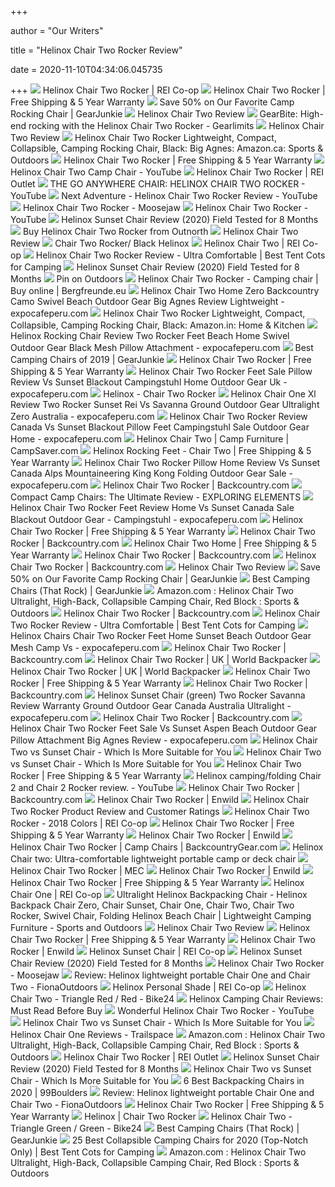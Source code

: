 +++
        
author = "Our Writers"
        
title = "Helinox Chair Two Rocker Review"
        
date = 2020-11-10T04:34:06.045735
        
+++
[ ![](https://www.rei.com/media/db5ccbb5-0b71-4e95-9eaa-689f55ecf939?size=784x588)](https://www.rei.com/media/db5ccbb5-0b71-4e95-9eaa-689f55ecf939?size=784x588) Helinox Chair Two Rocker | REI Co-op
[ ![](https://cdn.shopify.com/s/files/1/0039/1367/8918/t/43/assets/Helinox191001R1Chair-Two-RockerBlackAngle-Front-1586383834975.jpg)](https://cdn.shopify.com/s/files/1/0039/1367/8918/t/43/assets/Helinox191001R1Chair-Two-RockerBlackAngle-Front-1586383834975.jpg) Helinox Chair Two Rocker | Free Shipping & 5 Year Warranty
[ ![](https://s3.amazonaws.com/images.gearjunkie.com/uploads/2018/10/WEB-OFFSITE_HELINOX-5369.jpg)](https://s3.amazonaws.com/images.gearjunkie.com/uploads/2018/10/WEB-OFFSITE_HELINOX-5369.jpg) Save 50% on Our Favorite Camp Rocking Chair | GearJunkie
[ ![](https://scoutofmind.com/wp-content/uploads/2018/03/helinox-chair-two-review1.jpg)](https://scoutofmind.com/wp-content/uploads/2018/03/helinox-chair-two-review1.jpg) Helinox Chair Two Review
[ ![](https://www.gearlimits.com/wp-content/uploads/2018/10/gearbite-high-end-schommelen-met-de-helinox-chair-two-rocker-main.jpg)](https://www.gearlimits.com/wp-content/uploads/2018/10/gearbite-high-end-schommelen-met-de-helinox-chair-two-rocker-main.jpg) GearBite: High-end rocking with the Helinox Chair Two Rocker - Gearlimits
[ ![](https://scoutofmind.com/wp-content/uploads/2018/03/helinox-chair-two-review6.jpg)](https://scoutofmind.com/wp-content/uploads/2018/03/helinox-chair-two-review6.jpg) Helinox Chair Two Review
[ ![](https://images-na.ssl-images-amazon.com/images/I/81o52jdQCiL._AC_SX425_.jpg)](https://images-na.ssl-images-amazon.com/images/I/81o52jdQCiL._AC_SX425_.jpg) Helinox Chair Two Rocker Lightweight, Compact, Collapsible, Camping Rocking  Chair, Black: Big Agnes: Amazon.ca: Sports & Outdoors
[ ![](https://cdn.shopify.com/s/files/1/0039/1367/8918/t/43/assets/Helinox191001R1Chair-Two-RockerBlackAngle-Back-1586383834984.jpg)](https://cdn.shopify.com/s/files/1/0039/1367/8918/t/43/assets/Helinox191001R1Chair-Two-RockerBlackAngle-Back-1586383834984.jpg) Helinox Chair Two Rocker | Free Shipping & 5 Year Warranty
[ ![](https://i.ytimg.com/vi/dnHbx0dgQr4/maxresdefault.jpg)](https://i.ytimg.com/vi/dnHbx0dgQr4/maxresdefault.jpg) Helinox Chair Two Camp Chair - YouTube
[ ![](https://www.rei.com/media/9e940bc2-9b6e-4947-a68d-9c8b610b61cc)](https://www.rei.com/media/9e940bc2-9b6e-4947-a68d-9c8b610b61cc) Helinox Chair Two Rocker | REI Outlet
[ ![](https://i.ytimg.com/vi/a7GkLdkhE9A/maxresdefault.jpg)](https://i.ytimg.com/vi/a7GkLdkhE9A/maxresdefault.jpg) THE GO ANYWHERE CHAIR: HELINOX CHAIR TWO ROCKER - YouTube
[ ![](https://i.ytimg.com/vi/n2oYUCW0VW4/maxresdefault.jpg)](https://i.ytimg.com/vi/n2oYUCW0VW4/maxresdefault.jpg) Next Adventure - Helinox Chair Two Rocker Review - YouTube
[ ![](https://s7d1.scene7.com/is/image/MoosejawMB/10420948x1064538_zm?$product700$)](https://s7d1.scene7.com/is/image/MoosejawMB/10420948x1064538_zm?$product700$) Helinox Chair Two Rocker - Moosejaw
[ ![](https://i.ytimg.com/vi/NBtkk2ssbsE/mqdefault.jpg)](https://i.ytimg.com/vi/NBtkk2ssbsE/mqdefault.jpg) Helinox Chair Two Rocker - YouTube
[ ![](https://compareoutdoorgear.com/wp-content/uploads/2018/09/Helinox-Sunset-Chair-Review-Sitting-test-2.jpg)](https://compareoutdoorgear.com/wp-content/uploads/2018/09/Helinox-Sunset-Chair-Review-Sitting-test-2.jpg) Helinox Sunset Chair Review (2020) Field Tested for 8 Months
[ ![](https://static.outnorth.com/image/upload/c_limit,f_auto,fl_lossy,q_auto,w_1000/v1552087461/uploads/live_product_image/file/0/0/272/272585/helinox-chair-two-rocker.jpg)](https://static.outnorth.com/image/upload/c_limit,f_auto,fl_lossy,q_auto,w_1000/v1552087461/uploads/live_product_image/file/0/0/272/272585/helinox-chair-two-rocker.jpg) Buy Helinox Chair Two Rocker from Outnorth
[ ![](https://scoutofmind.com/wp-content/uploads/2018/03/helinox-chair-two-review5.jpg)](https://scoutofmind.com/wp-content/uploads/2018/03/helinox-chair-two-review5.jpg) Helinox Chair Two Review
[ ![](https://cdn11.bigcommerce.com/s-cd73a/images/stencil/1000x1000/products/99/1018/Chair_Two_Rocker_Black_Right_Low_800x800__89815.1604137793.jpg?c=2)](https://cdn11.bigcommerce.com/s-cd73a/images/stencil/1000x1000/products/99/1018/Chair_Two_Rocker_Black_Right_Low_800x800__89815.1604137793.jpg?c=2) Chair Two Rocker/ Black Helinox
[ ![](https://www.rei.com/media/0c2fcd13-3f61-4a67-92ed-039cbe6edb19?size=784x588)](https://www.rei.com/media/0c2fcd13-3f61-4a67-92ed-039cbe6edb19?size=784x588) Helinox Chair Two | REI Co-op
[ ![](https://besttentcotsforcamping.com/wp-content/uploads/2018/04/Helinox-Chair-Two-Rocker-side-view.jpg)](https://besttentcotsforcamping.com/wp-content/uploads/2018/04/Helinox-Chair-Two-Rocker-side-view.jpg) Helinox Chair Two Rocker Review - Ultra Comfortable | Best Tent Cots for  Camping
[ ![](https://compareoutdoorgear.com/wp-content/uploads/2018/09/Helinox-Sunset-Chair-Review-Assembled.jpg)](https://compareoutdoorgear.com/wp-content/uploads/2018/09/Helinox-Sunset-Chair-Review-Assembled.jpg) Helinox Sunset Chair Review (2020) Field Tested for 8 Months
[ ![](https://i.pinimg.com/originals/90/35/db/9035dbe52258b2631644bf63cd7e7803.jpg)](https://i.pinimg.com/originals/90/35/db/9035dbe52258b2631644bf63cd7e7803.jpg) Pin on Outdoors
[ ![](https://www.bfgcdn.com/1500_1500_90/580-0359/helinox-chair-two-rocker-camping-chair.jpg)](https://www.bfgcdn.com/1500_1500_90/580-0359/helinox-chair-two-rocker-camping-chair.jpg) Helinox Chair Two Rocker - Camping chair | Buy online | Bergfreunde.eu
[ ![](https://www.expocafeperu.com/w/2019/11/helinox-chair-two-home-helinox-chair-zero-backcountry-helinox-chair-camo-helinox-swivel-chair.jpg)](https://www.expocafeperu.com/w/2019/11/helinox-chair-two-home-helinox-chair-zero-backcountry-helinox-chair-camo-helinox-swivel-chair.jpg) Helinox Chair Two Home Zero Backcountry Camo Swivel Beach Outdoor Gear Big  Agnes Review Lightweight - expocafeperu.com
[ ![](https://images-na.ssl-images-amazon.com/images/I/81o52jdQCiL._SL1500_.jpg)](https://images-na.ssl-images-amazon.com/images/I/81o52jdQCiL._SL1500_.jpg) Helinox Chair Two Rocker Lightweight, Compact, Collapsible, Camping Rocking  Chair, Black: Amazon.in: Home & Kitchen
[ ![](https://www.expocafeperu.com/w/2019/11/helinox-rocking-chair-review-helinox-chair-two-rocker-feet-helinox-beach-chair-home-helinox-swivel-chair.jpg)](https://www.expocafeperu.com/w/2019/11/helinox-rocking-chair-review-helinox-chair-two-rocker-feet-helinox-beach-chair-home-helinox-swivel-chair.jpg) Helinox Rocking Chair Review Two Rocker Feet Beach Home Swivel Outdoor Gear  Black Mesh Pillow Attachment - expocafeperu.com
[ ![](https://s3.amazonaws.com/images.gearjunkie.com/uploads/2019/02/DSC44920-1.jpg)](https://s3.amazonaws.com/images.gearjunkie.com/uploads/2019/02/DSC44920-1.jpg) Best Camping Chairs of 2019 | GearJunkie
[ ![](https://cdn.shopify.com/s/files/1/0039/1367/8918/t/43/assets/191028AMZChairTwoRocker-Black6DimsImperial-1586383835073.jpg)](https://cdn.shopify.com/s/files/1/0039/1367/8918/t/43/assets/191028AMZChairTwoRocker-Black6DimsImperial-1586383835073.jpg) Helinox Chair Two Rocker | Free Shipping & 5 Year Warranty
[ ![](https://www.expocafeperu.com/w/2020/06/helinox-chair-two-rocker-feet-sale-pillow-review-vs-sunset-blackout-campingstuhl-home-712x712.jpg)](https://www.expocafeperu.com/w/2020/06/helinox-chair-two-rocker-feet-sale-pillow-review-vs-sunset-blackout-campingstuhl-home-712x712.jpg) Helinox Chair Two Rocker Feet Sale Pillow Review Vs Sunset Blackout  Campingstuhl Home Outdoor Gear Uk - expocafeperu.com
[ ![](https://www.rutabagashop.com/thumbnail.asp?file=assets/images/Helinox_ChairTwoRocker_GoldenPoppy.jpg&maxx=300&maxy=300)](https://www.rutabagashop.com/thumbnail.asp?file=assets/images/Helinox_ChairTwoRocker_GoldenPoppy.jpg&maxx=300&maxy=300) Helinox - Chair Two Rocker
[ ![](https://www.expocafeperu.com/w/2019/12/helinox-chair-one-xl-review-helinox-chair-two-rocker-helinox-sunset-chair-rei-helinox-sunset-vs-savanna.jpg)](https://www.expocafeperu.com/w/2019/12/helinox-chair-one-xl-review-helinox-chair-two-rocker-helinox-sunset-chair-rei-helinox-sunset-vs-savanna.jpg) Helinox Chair One Xl Review Two Rocker Sunset Rei Vs Savanna Ground Outdoor  Gear Ultralight Zero Australia - expocafeperu.com
[ ![](https://www.expocafeperu.com/w/2020/06/helinox-chair-two-rocker-review-canada-vs-sunset-blackout-pillow-feet-campingstuhl-sale-712x712.jpg)](https://www.expocafeperu.com/w/2020/06/helinox-chair-two-rocker-review-canada-vs-sunset-blackout-pillow-feet-campingstuhl-sale-712x712.jpg) Helinox Chair Two Rocker Review Canada Vs Sunset Blackout Pillow Feet  Campingstuhl Sale Outdoor Gear Home - expocafeperu.com
[ ![](https://cs1.0ps.us/original/opplanet-helinox-chair-two-triangle-red-12885-main)](https://cs1.0ps.us/original/opplanet-helinox-chair-two-triangle-red-12885-main) Helinox Chair Two | Camp Furniture | CampSaver.com
[ ![](https://cdn.shopify.com/s/files/1/0039/1367/8918/t/43/assets/Helinox2020RockingFootTwo-1-1586536818629.jpg)](https://cdn.shopify.com/s/files/1/0039/1367/8918/t/43/assets/Helinox2020RockingFootTwo-1-1586536818629.jpg) Helinox Rocking Feet - Chair Two | Free Shipping & 5 Year Warranty
[ ![](https://www.expocafeperu.com/w/2020/06/helinox-chair-two-rocker-pillow-home-review-vs-sunset-canada-alps-mountaineering-king-kong-folding.jpg)](https://www.expocafeperu.com/w/2020/06/helinox-chair-two-rocker-pillow-home-review-vs-sunset-canada-alps-mountaineering-king-kong-folding.jpg) Helinox Chair Two Rocker Pillow Home Review Vs Sunset Canada Alps  Mountaineering King Kong Folding Outdoor Gear Sale - expocafeperu.com
[ ![](https://www.backcountry.com/images/items/1200/HEL/HEL000Y/BK_D2.jpg)](https://www.backcountry.com/images/items/1200/HEL/HEL000Y/BK_D2.jpg) Helinox Chair Two Rocker | Backcountry.com
[ ![](https://www.exploringelements.com/wp-content/uploads/2017/02/ExploringElementsCampChairReview-1.jpg)](https://www.exploringelements.com/wp-content/uploads/2017/02/ExploringElementsCampChairReview-1.jpg) Compact Camp Chairs: The Ultimate Review - EXPLORING ELEMENTS
[ ![](https://www.expocafeperu.com/w/2020/06/helinox-chair-two-rocker-feet-review-home-vs-sunset-canada-sale-blackout.jpg)](https://www.expocafeperu.com/w/2020/06/helinox-chair-two-rocker-feet-review-home-vs-sunset-canada-sale-blackout.jpg) Helinox Chair Two Rocker Feet Review Home Vs Sunset Canada Sale Blackout  Outdoor Gear - Campingstuhl - expocafeperu.com
[ ![](https://cdn.shopify.com/s/files/1/0039/1367/8918/files/Helinox_191001R1_Chair-Two-Rocker_Black_Bag-Imperial_1200x.jpg?v=1578358144)](https://cdn.shopify.com/s/files/1/0039/1367/8918/files/Helinox_191001R1_Chair-Two-Rocker_Black_Bag-Imperial_1200x.jpg?v=1578358144) Helinox Chair Two Rocker | Free Shipping & 5 Year Warranty
[ ![](https://www.backcountry.com/images/items/1200/HEL/HEL000Y/BK_D4.jpg)](https://www.backcountry.com/images/items/1200/HEL/HEL000Y/BK_D4.jpg) Helinox Chair Two Rocker | Backcountry.com
[ ![](https://cdn.shopify.com/s/files/1/0039/1367/8918/t/43/assets/Helinox191001R1Chair-Two-HomeBlackAngle-Front-1586392276641.jpg)](https://cdn.shopify.com/s/files/1/0039/1367/8918/t/43/assets/Helinox191001R1Chair-Two-HomeBlackAngle-Front-1586392276641.jpg) Helinox Chair Two Home | Free Shipping & 5 Year Warranty
[ ![](https://www.backcountry.com/images/items/1200/HEL/HEL000Y/BK_D3.jpg)](https://www.backcountry.com/images/items/1200/HEL/HEL000Y/BK_D3.jpg) Helinox Chair Two Rocker | Backcountry.com
[ ![](https://www.backcountry.com/images/items/1200/HEL/HEL000Y/GRE_D1.jpg)](https://www.backcountry.com/images/items/1200/HEL/HEL000Y/GRE_D1.jpg) Helinox Chair Two Rocker | Backcountry.com
[ ![](https://scoutofmind.com/wp-content/uploads/2018/03/helinox-chair-two-review3.jpg)](https://scoutofmind.com/wp-content/uploads/2018/03/helinox-chair-two-review3.jpg) Helinox Chair Two Review
[ ![](https://s3.amazonaws.com/images.gearjunkie.com/uploads/2020/02/HelinoxCampChair2-700x379.jpg)](https://s3.amazonaws.com/images.gearjunkie.com/uploads/2020/02/HelinoxCampChair2-700x379.jpg) Save 50% on Our Favorite Camp Rocking Chair | GearJunkie
[ ![](https://s3.amazonaws.com/images.gearjunkie.com/uploads/2018/10/WEB-Helinox.jpg)](https://s3.amazonaws.com/images.gearjunkie.com/uploads/2018/10/WEB-Helinox.jpg) Best Camping Chairs (That Rock) | GearJunkie
[ ![](https://images-na.ssl-images-amazon.com/images/I/81txe6sA4SL._AC_UL1500_.jpg)](https://images-na.ssl-images-amazon.com/images/I/81txe6sA4SL._AC_UL1500_.jpg) Amazon.com : Helinox Chair Two Ultralight, High-Back, Collapsible Camping  Chair, Red Block : Sports & Outdoors
[ ![](https://www.backcountry.com/images/items/1200/HEL/HEL000Y/GRE_D2.jpg)](https://www.backcountry.com/images/items/1200/HEL/HEL000Y/GRE_D2.jpg) Helinox Chair Two Rocker | Backcountry.com
[ ![](https://besttentcotsforcamping.com/wp-content/uploads/2018/04/Helinox-Chair-Two-Rocker-review-carry-bag.jpg)](https://besttentcotsforcamping.com/wp-content/uploads/2018/04/Helinox-Chair-Two-Rocker-review-carry-bag.jpg) Helinox Chair Two Rocker Review - Ultra Comfortable | Best Tent Cots for  Camping
[ ![](https://www.expocafeperu.com/w/2019/11/helinox-chairs-helinox-chair-two-rocker-feet-helinox-home-helinox-chair-sunset.jpg)](https://www.expocafeperu.com/w/2019/11/helinox-chairs-helinox-chair-two-rocker-feet-helinox-home-helinox-chair-sunset.jpg) Helinox Chairs Chair Two Rocker Feet Home Sunset Beach Outdoor Gear Mesh  Camp Vs - expocafeperu.com
[ ![](https://www.backcountry.com/images/items/1200/HEL/HEL000Y/CN_D1.jpg)](https://www.backcountry.com/images/items/1200/HEL/HEL000Y/CN_D1.jpg) Helinox Chair Two Rocker | Backcountry.com
[ ![](https://www.worldbackpacker.co.uk/images/helinox-chair-two-rocker-p6594-62289_medium.jpg)](https://www.worldbackpacker.co.uk/images/helinox-chair-two-rocker-p6594-62289_medium.jpg) Helinox Chair Two Rocker | UK | World Backpacker
[ ![](https://www.worldbackpacker.co.uk/images/chair-two-rocker-p6594-62286_image.jpg)](https://www.worldbackpacker.co.uk/images/chair-two-rocker-p6594-62286_image.jpg) Helinox Chair Two Rocker | UK | World Backpacker
[ ![](https://cdn.shopify.com/s/files/1/0039/1367/8918/t/43/assets/Helinox191001R1Chair-Two-RockerBlackDetail1-1586383834996.jpg)](https://cdn.shopify.com/s/files/1/0039/1367/8918/t/43/assets/Helinox191001R1Chair-Two-RockerBlackDetail1-1586383834996.jpg) Helinox Chair Two Rocker | Free Shipping & 5 Year Warranty
[ ![](https://www.backcountry.com/images/items/1200/HEL/HEL000Y/CN_D2.jpg)](https://www.backcountry.com/images/items/1200/HEL/HEL000Y/CN_D2.jpg) Helinox Chair Two Rocker | Backcountry.com
[ ![](https://www.expocafeperu.com/w/2019/12/helinox-sunset-chair-green-helinox-chair-two-rocker-helinox-savanna-chair-review-helinox-chair-warranty.jpg)](https://www.expocafeperu.com/w/2019/12/helinox-sunset-chair-green-helinox-chair-two-rocker-helinox-savanna-chair-review-helinox-chair-warranty.jpg) Helinox Sunset Chair (green) Two Rocker Savanna Review Warranty Ground  Outdoor Gear Canada Australia Ultralight - expocafeperu.com
[ ![](https://www.backcountry.com/images/items/1200/HEL/HEL000Y/GRE_D3.jpg)](https://www.backcountry.com/images/items/1200/HEL/HEL000Y/GRE_D3.jpg) Helinox Chair Two Rocker | Backcountry.com
[ ![](https://www.expocafeperu.com/w/2019/11/helinox-chair-two-rocker-feet-helinox-chair-sale-helinox-chair-two-vs-sunset-helinox-sunset-chair-aspen.jpg)](https://www.expocafeperu.com/w/2019/11/helinox-chair-two-rocker-feet-helinox-chair-sale-helinox-chair-two-vs-sunset-helinox-sunset-chair-aspen.jpg) Helinox Chair Two Rocker Feet Sale Vs Sunset Aspen Beach Outdoor Gear  Pillow Attachment Big Agnes Review - expocafeperu.com
[ ![](https://outdooreager.com/wp-content/uploads/2020/06/Helinox-Chair-Two-vs-Sunset-Breathability-Comparison.jpg)](https://outdooreager.com/wp-content/uploads/2020/06/Helinox-Chair-Two-vs-Sunset-Breathability-Comparison.jpg) Helinox Chair Two vs Sunset Chair - Which Is More Suitable for You
[ ![](https://outdooreager.com/wp-content/uploads/2020/06/Helinox-Chair-Two-vs-Sunset-Chair.jpg)](https://outdooreager.com/wp-content/uploads/2020/06/Helinox-Chair-Two-vs-Sunset-Chair.jpg) Helinox Chair Two vs Sunset Chair - Which Is More Suitable for You
[ ![](https://cdn.shopify.com/s/files/1/0039/1367/8918/t/43/assets/Helinox191001R1Chair-TwoBlackDetail2-1586383835034.jpg)](https://cdn.shopify.com/s/files/1/0039/1367/8918/t/43/assets/Helinox191001R1Chair-TwoBlackDetail2-1586383835034.jpg) Helinox Chair Two Rocker | Free Shipping & 5 Year Warranty
[ ![](https://i.ytimg.com/vi/tbUGvOGryy8/maxresdefault.jpg)](https://i.ytimg.com/vi/tbUGvOGryy8/maxresdefault.jpg) Helinox camping/folding Chair 2 and Chair 2 Rocker review. - YouTube
[ ![](https://www.backcountry.com/images/items/1200/HEL/HEL000Y/BK_D5.jpg)](https://www.backcountry.com/images/items/1200/HEL/HEL000Y/BK_D5.jpg) Helinox Chair Two Rocker | Backcountry.com
[ ![](https://www.enwild.com/media/catalog/product/cache/1/image/519x410/9df78eab33525d08d6e5fb8d27136e95/h/e/helinox-chair-two-rocker-black-4.jpg)](https://www.enwild.com/media/catalog/product/cache/1/image/519x410/9df78eab33525d08d6e5fb8d27136e95/h/e/helinox-chair-two-rocker-black-4.jpg) Helinox Chair Two Rocker | Enwild
[ ![](https://rockingcampchairs.com/wp-content/uploads/2020/06/helinox-rocking-chair-two.png)](https://rockingcampchairs.com/wp-content/uploads/2020/06/helinox-rocking-chair-two.png) Helinox Chair Two Rocker Product Review and Customer Ratings
[ ![](https://www.rei.com/media/product/106192)](https://www.rei.com/media/product/106192) Helinox Chair Two Rocker - 2018 Colors | REI Co-op
[ ![](https://cdn.shopify.com/s/files/1/0039/1367/8918/collections/Artboard_3_3x-100_x150.jpg?v=1578343153)](https://cdn.shopify.com/s/files/1/0039/1367/8918/collections/Artboard_3_3x-100_x150.jpg?v=1578343153) Helinox Chair Two Rocker | Free Shipping & 5 Year Warranty
[ ![](https://www.enwild.com/media/catalog/product/cache/1/image/519x410/9df78eab33525d08d6e5fb8d27136e95/h/e/helinox-chair-two-rocker-black-5.jpg)](https://www.enwild.com/media/catalog/product/cache/1/image/519x410/9df78eab33525d08d6e5fb8d27136e95/h/e/helinox-chair-two-rocker-black-5.jpg) Helinox Chair Two Rocker | Enwild
[ ![](https://www.backcountrygear.com/media/catalog/product/cache/ae1ba722bb794353a7231c952d622668/h/e/helinox-chair-2-rocker_7.jpg)](https://www.backcountrygear.com/media/catalog/product/cache/ae1ba722bb794353a7231c952d622668/h/e/helinox-chair-2-rocker_7.jpg) Helinox Chair Two Rocker | Camp Chairs | BackcountryGear.com
[ ![](https://en.aventurenordique.com/media/catalog/product/cache/2/image/9df78eab33525d08d6e5fb8d27136e95/c/h/chaise-chair-two-helinox.jpg)](https://en.aventurenordique.com/media/catalog/product/cache/2/image/9df78eab33525d08d6e5fb8d27136e95/c/h/chaise-chair-two-helinox.jpg) Helinox Chair two: Ultra-comfortable lightweight portable camp or deck chair
[ ![](https://mec.imgix.net/medias/sys_master/high-res/high-res/9003781455902/5051187-GRY00-ALT-FRONT.jpg?w=1100&h=1100&auto=format&q=30&fit=fill&bg=FFF)](https://mec.imgix.net/medias/sys_master/high-res/high-res/9003781455902/5051187-GRY00-ALT-FRONT.jpg?w=1100&h=1100&auto=format&q=30&fit=fill&bg=FFF) Helinox Chair Two Rocker | MEC
[ ![](https://www.enwild.com/media/catalog/product/cache/1/image/519x410/9df78eab33525d08d6e5fb8d27136e95/h/e/helinox-chair-two-rocker-black-6.jpg)](https://www.enwild.com/media/catalog/product/cache/1/image/519x410/9df78eab33525d08d6e5fb8d27136e95/h/e/helinox-chair-two-rocker-black-6.jpg) Helinox Chair Two Rocker | Enwild
[ ![](https://cdn.shopify.com/s/files/1/0039/1367/8918/collections/Artboard_5_3x-100_x150.jpg?v=1578343251)](https://cdn.shopify.com/s/files/1/0039/1367/8918/collections/Artboard_5_3x-100_x150.jpg?v=1578343251) Helinox Chair Two Rocker | Free Shipping & 5 Year Warranty
[ ![](https://www.rei.com/media/d18037bf-dfcf-42bd-9568-170077cb68c1?size=784x588)](https://www.rei.com/media/d18037bf-dfcf-42bd-9568-170077cb68c1?size=784x588) Helinox Chair One | REI Co-op
[ ![](http://www.portablegeneratorsolutions.com/folding-chairs/Images/Helinox-Chair-Zero-Grey-Portable-Ultralight-Folding-Camp-Backpacking-Chair-Back-t.jpg)](http://www.portablegeneratorsolutions.com/folding-chairs/Images/Helinox-Chair-Zero-Grey-Portable-Ultralight-Folding-Camp-Backpacking-Chair-Back-t.jpg) Ultralight Helinox Backpacking Chair - Helinox Backpack Chair Zero, Chair  Sunset, Chair One, Chair Two, Chair Two Rocker, Swivel Chair, Folding  Helinox Beach Chair | Lightweight Camping Furniture - Sports and Outdoors
[ ![](https://scoutofmind.com/wp-content/uploads/2018/03/helinox-chair-two-review7.jpg)](https://scoutofmind.com/wp-content/uploads/2018/03/helinox-chair-two-review7.jpg) Helinox Chair Two Review
[ ![](https://cdn.shopify.com/s/files/1/0039/1367/8918/collections/Artboard_1_3x-100_x150.jpg?v=1578343096)](https://cdn.shopify.com/s/files/1/0039/1367/8918/collections/Artboard_1_3x-100_x150.jpg?v=1578343096) Helinox Chair Two Rocker | Free Shipping & 5 Year Warranty
[ ![](https://www.enwild.com/media/catalog/product/cache/1/small_image/280x/9df78eab33525d08d6e5fb8d27136e95/h/e/helinox-sunset-chair-coyote-tan_2.jpg)](https://www.enwild.com/media/catalog/product/cache/1/small_image/280x/9df78eab33525d08d6e5fb8d27136e95/h/e/helinox-sunset-chair-coyote-tan_2.jpg) Helinox Chair Two Rocker | Enwild
[ ![](https://www.rei.com/media/33aa426c-ac1b-4e45-8906-53d72d91ccbd?size=784x588)](https://www.rei.com/media/33aa426c-ac1b-4e45-8906-53d72d91ccbd?size=784x588) Helinox Sunset Chair | REI Co-op
[ ![](https://compareoutdoorgear.com/wp-content/uploads/2018/09/Helinox-Sunset-Chair-Review-Optional-Rocking-Feet.jpg)](https://compareoutdoorgear.com/wp-content/uploads/2018/09/Helinox-Sunset-Chair-Review-Optional-Rocking-Feet.jpg) Helinox Sunset Chair Review (2020) Field Tested for 8 Months
[ ![](https://www.moosejaw.com/moosejaw/MoosejawStorefrontAssetStore/images/brand/pdp/Helinox.gif)](https://www.moosejaw.com/moosejaw/MoosejawStorefrontAssetStore/images/brand/pdp/Helinox.gif) Helinox Chair Two Rocker - Moosejaw
[ ![](https://www.fionaoutdoors.co.uk/wp-content/uploads/2019/10/Screen-Shot-2019-10-28-at-14.38.33.png)](https://www.fionaoutdoors.co.uk/wp-content/uploads/2019/10/Screen-Shot-2019-10-28-at-14.38.33.png) Review: Helinox lightweight portable Chair One and Chair Two - FionaOutdoors
[ ![](https://www.rei.com/media/7440d293-4797-425a-91e6-b9445a1e1eb6?size=784x588)](https://www.rei.com/media/7440d293-4797-425a-91e6-b9445a1e1eb6?size=784x588) Helinox Personal Shade | REI Co-op
[ ![](https://cdn.bike24.net/i/mb/72/8f/e1/351887-00-d-753663.jpg)](https://cdn.bike24.net/i/mb/72/8f/e1/351887-00-d-753663.jpg) Helinox Chair Two - Triangle Red / Red - Bike24
[ ![](https://images-na.ssl-images-amazon.com/images/I/61DF1JSoKbL._UL1500_.jpg)](https://images-na.ssl-images-amazon.com/images/I/61DF1JSoKbL._UL1500_.jpg) Helinox Camping Chair Reviews: Must Read Before Buy
[ ![](https://i.ytimg.com/vi/OQMa3jFtQL0/maxresdefault.jpg)](https://i.ytimg.com/vi/OQMa3jFtQL0/maxresdefault.jpg) Wonderful Helinox Chair Two Rocker - YouTube
[ ![](https://outdooreager.com/wp-content/uploads/2020/06/Helinox-Rocking-Feet.jpg)](https://outdooreager.com/wp-content/uploads/2020/06/Helinox-Rocking-Feet.jpg) Helinox Chair Two vs Sunset Chair - Which Is More Suitable for You
[ ![](https://assets.trailspace.com/assets/2/2/8/8426024/2182.jpg)](https://assets.trailspace.com/assets/2/2/8/8426024/2182.jpg) Helinox Chair One Reviews - Trailspace
[ ![](https://images-na.ssl-images-amazon.com/images/I/91LxUvtkzWL._AC_UL1500_.jpg)](https://images-na.ssl-images-amazon.com/images/I/91LxUvtkzWL._AC_UL1500_.jpg) Amazon.com : Helinox Chair Two Ultralight, High-Back, Collapsible Camping  Chair, Red Block : Sports & Outdoors
[ ![](https://www.rei.com/media/product/164385?size=260)](https://www.rei.com/media/product/164385?size=260) Helinox Chair Two Rocker | REI Outlet
[ ![](https://compareoutdoorgear.com/wp-content/uploads/2018/09/Helinox-Sunset-Chair-Review-Pillow-Attachment-4.jpg)](https://compareoutdoorgear.com/wp-content/uploads/2018/09/Helinox-Sunset-Chair-Review-Pillow-Attachment-4.jpg) Helinox Sunset Chair Review (2020) Field Tested for 8 Months
[ ![](https://outdooreager.com/wp-content/uploads/2020/06/Helinox-Chair-Two-vs-Sunset-Chair-Dimensions.jpg)](https://outdooreager.com/wp-content/uploads/2020/06/Helinox-Chair-Two-vs-Sunset-Chair-Dimensions.jpg) Helinox Chair Two vs Sunset Chair - Which Is More Suitable for You
[ ![](https://www.99boulders.com/wp-content/uploads/2018/03/IMG_8017.jpg)](https://www.99boulders.com/wp-content/uploads/2018/03/IMG_8017.jpg) 6 Best Backpacking Chairs in 2020 | 99Boulders
[ ![](https://www.fionaoutdoors.co.uk/wp-content/uploads/2019/10/Screen-Shot-2019-10-28-at-14.38.42.png)](https://www.fionaoutdoors.co.uk/wp-content/uploads/2019/10/Screen-Shot-2019-10-28-at-14.38.42.png) Review: Helinox lightweight portable Chair One and Chair Two - FionaOutdoors
[ ![](https://cdn.shopify.com/s/files/1/0039/1367/8918/t/43/assets/Helinox191001RCBLACK-and-CYANHub-1586383835064.jpg)](https://cdn.shopify.com/s/files/1/0039/1367/8918/t/43/assets/Helinox191001RCBLACK-and-CYANHub-1586383835064.jpg) Helinox Chair Two Rocker | Free Shipping & 5 Year Warranty
[ ![](https://outpost-shop.com/8172-large_default/xhelinox-chair-two-rocker.jpg.pagespeed.ic.FvK6LjLF8r.jpg)](https://outpost-shop.com/8172-large_default/xhelinox-chair-two-rocker.jpg.pagespeed.ic.FvK6LjLF8r.jpg) Helinox | Chair Two Rocker
[ ![](https://cdn.bike24.net/i/mb/66/70/dc/351883-00-d-753650.jpg)](https://cdn.bike24.net/i/mb/66/70/dc/351883-00-d-753650.jpg) Helinox Chair Two - Triangle Green / Green - Bike24
[ ![](https://s3.amazonaws.com/images.gearjunkie.com/uploads/2018/10/eno_lounger_hanging_chair_lifestyle_7.jpg)](https://s3.amazonaws.com/images.gearjunkie.com/uploads/2018/10/eno_lounger_hanging_chair_lifestyle_7.jpg) Best Camping Chairs (That Rock) | GearJunkie
[ ![](https://besttentcotsforcamping.com/wp-content/uploads/2019/05/Helinox-Beach-Chair-Review-view.jpg)](https://besttentcotsforcamping.com/wp-content/uploads/2019/05/Helinox-Beach-Chair-Review-view.jpg) 25 Best Collapsible Camping Chairs for 2020 (Top-Notch Only) | Best Tent  Cots for Camping
[ ![](https://images-na.ssl-images-amazon.com/images/I/8192auWo23L._AC_UL160_SR160,160_.jpg)](https://images-na.ssl-images-amazon.com/images/I/8192auWo23L._AC_UL160_SR160,160_.jpg) Amazon.com : Helinox Chair Two Ultralight, High-Back, Collapsible Camping  Chair, Red Block : Sports & Outdoors

